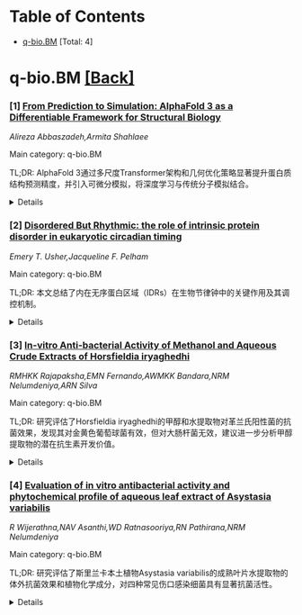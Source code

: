 <div id=toc></div>

# Table of Contents

- [q-bio.BM](#q-bio.BM) [Total: 4]


<div id='q-bio.BM'></div>

# q-bio.BM [[Back]](#toc)

### [1] [From Prediction to Simulation: AlphaFold 3 as a Differentiable Framework for Structural Biology](https://arxiv.org/abs/2508.18446)
*Alireza Abbaszadeh,Armita Shahlaee*

Main category: q-bio.BM

TL;DR: AlphaFold 3通过多尺度Transformer架构和几何优化策略显著提升蛋白质结构预测精度，并引入可微分模拟，将深度学习与传统分子模拟结合。


<details>
  <summary>Details</summary>
Motivation: 改进蛋白质结构预测的准确性和泛化能力，同时探索深度学习与物理基础分子模拟的结合。

Method: 采用多尺度Transformer架构、生物信息交叉注意机制和几何感知优化策略，实现可微分蛋白质折叠预测。

Result: 预测精度和泛化能力显著提升，超越以往方法。

Conclusion: AlphaFold 3不仅是蛋白质结构预测的突破，还为深度学习与物理模拟的结合提供了新方向。

Abstract: AlphaFold 3 represents a transformative advancement in computational biology,
enhancing protein structure prediction through novel multi-scale transformer
architectures, biologically informed cross-attention mechanisms, and
geometry-aware optimization strategies. These innovations dramatically improve
predictive accuracy and generalization across diverse protein families,
surpassing previous methods. Crucially, AlphaFold 3 embodies a paradigm shift
toward differentiable simulation, bridging traditional static structural
modeling with dynamic molecular simulations. By reframing protein folding
predictions as a differentiable process, AlphaFold 3 serves as a foundational
framework for integrating deep learning with physics-based molecular

</details>


### [2] [Disordered But Rhythmic: the role of intrinsic protein disorder in eukaryotic circadian timing](https://arxiv.org/abs/2508.18493)
*Emery T. Usher,Jacqueline F. Pelham*

Main category: q-bio.BM

TL;DR: 本文总结了内在无序蛋白区域（IDRs）在生物节律钟中的关键作用及其调控机制。


<details>
  <summary>Details</summary>
Motivation: 研究IDRs在生物节律钟中的功能和调控机制，因IDRs广泛存在于从真菌到哺乳动物的核心时钟蛋白中，对时间保持和调控至关重要。

Method: 综述了IDRs的生物物理机制及其调节因子，分析了IDRs在时钟蛋白中的广泛分布和功能。

Result: IDRs作为动态交互模块在生物节律钟的激活和抑制中发挥关键作用，支持精确的时间调控并扩展输出信号。

Conclusion: IDRs在核心时钟及其以外的调控中具有重要作用，强调了其在生物节律机制中的多功能性。

Abstract: Intrinsically disordered protein regions (IDRs) are found across all domains
of life and are characterized by a lack of stable 3D structure. Nevertheless,
IDRs play critical roles in the most tightly regulated cellular processes,
including in the core circadian clock. The molecular oscillator at the heart of
circadian regulation leverages IDRs as dynamic interaction modules for
activation and repression to support robust timekeeping and expand clock output
and regulation. Here, we cover the biophysical mechanisms conferred by IDRs and
their modulators. We survey the intrinsically disordered regions in clock
proteins that are widely prevalent from fungi to mammals and discuss the
importance of IDRs to the core clock and beyond.

</details>


### [3] [In-vitro Anti-bacterial Activity of Methanol and Aqueous Crude Extracts of Horsfieldia iryaghedhi](https://arxiv.org/abs/2508.19025)
*RMHKK Rajapaksha,EMN Fernando,AWMKK Bandara,NRM Nelumdeniya,ARN Silva*

Main category: q-bio.BM

TL;DR: 研究评估了Horsfieldia iryaghedhi的甲醇和水提取物对革兰氏阳性菌的抗菌效果，发现其对金黄色葡萄球菌有效，但对大肠杆菌无效，建议进一步分析甲醇提取物的潜在抗生素开发价值。


<details>
  <summary>Details</summary>
Motivation: 多药耐药细菌的威胁急需新的治疗替代品，植物中未被探索的植物化学物质具有治疗潜力。

Method: 通过冷浸法获得提取物，采用孔扩散法测试对金黄色葡萄球菌和大肠杆菌的抗菌活性。

Result: 甲醇叶和组合提取物对金黄色葡萄球菌有抗菌活性，但对大肠杆菌无效。

Conclusion: H. iryaghedhi的甲醇提取物值得进一步研究，可能开发为抗生素。

Abstract: Aims: Over the past two decades, the rise of multidrug resistance (MDR) in
bacteria has posed a significant threat to global health. The urgent need for
new treatment alternatives has brought attention to the potential of plants,
which harbor a wealth of unexplored phytochemicals with therapeutic properties.
This study aims to evaluate the anti-bacterial efficacy of methanol and aqueous
extracts from the leaves and bark of Horsfieldia iryaghedhi In vitro.
Methodology: Aqueous and methanol extracts were obtained from the cold
maceration method. In vitro anti-bacterial activity of methanol and aqueous
leaf, bark, and combination extracts were determined against gram-negative
bacteria Escherichia coli (ATCC 25922) and gram-positive bacteria
Staphylococcus aureus (ATCC25923). The anti-bacterial assay for different
concentrations of each extract was conducted through the well-diffusion method,
with Gentamycin serving as the positive control. Results: Methanol leaf and
combination extracts of Horsfieldia iryaghedhi have shown a positive
anti-bacterial response at their highest concentrations of 1000mcg/mL and
500mcg/mL against grampositive bacteria Staphylococcus aureus while none of the
extracts showed anti-bacterial activity against gram-negative E. coli at the
experimented concentrations. Conclusion: The study concludes that methanol
extracts of H.iryaghedhi should be further analyzed for their anti-bacterial
activity, and there could be potential lead molecules that can be developed as
antibiotics

</details>


### [4] [Evaluation of in vitro antibacterial activity and phytochemical profile of aqueous leaf extract of Asystasia variabilis](https://arxiv.org/abs/2508.19049)
*R Wijerathna,NAV Asanthi,WD Ratnasooriya,RN Pathirana,NRM Nelumdeniya*

Main category: q-bio.BM

TL;DR: 研究评估了斯里兰卡本土植物Asystasia variabilis的成熟叶片水提取物的体外抗菌效果和植物化学成分，对四种常见伤口感染细菌具有显著抗菌活性。


<details>
  <summary>Details</summary>
Motivation: 验证传统医学中使用Asystasia variabilis治疗伤口感染的疗效，并探索其潜在的新型药物开发价值。

Method: 采用Kirby-Bauer纸片扩散法测试提取物对四种细菌的抗菌活性，并以庆大霉素和蒸馏水作为对照。植物化学成分通过定性分析确定。

Result: 提取物对所有测试细菌均表现出浓度依赖的抗菌活性，对B. subtilis效果最强。植物化学分析显示含多种活性成分。

Conclusion: 研究证实Asystasia variabilis提取物具有显著的抗菌效果，可能通过多种成分协同作用实现，为其传统药用价值提供了科学依据，并展示了新药开发的潜力。

Abstract: This study evaluated the in vitro antibacterial effect and the phytochemical
profile of aqueous extract of fresh mature leaves of Asystasia variabilis, a
Sri Lankan indigenous plant, against four common wound infective bacteria
(Staphylococcus aureus, Bacillus subtilis, Pseudomonas aeruginosa and
Escherichia coli) using Kirby-Bauer disk diffusion test. Gentamicin 10 {\mu}g/
disk and distilled water was used as positive and negative controls
respectively The study revealed, for the first time, that the extract possessed
significant antibacterial activity against all four test organisms in a
concentration dependent manner (r values ranging from 0.921-0.992, P<0.01) with
inhibition zone diameters ranging between 8 and 28 mm. Highest antibacterial
activity was exhibited against B. subtilis at 1000 {\mu}g/ disk (27.43-+0.02
mm). The extract showed inhibitory effects comparable to gentamicin towards B.
subtilis and P. aeruginosa at 500 {\mu}g/ disk and towards E. coli and S.
aureus at 1000 {\mu}g/ disk. Qualitative phytochemical screening revealed the
presence of flavonoids, tannins, phenols, cardiac glycosides, amino acids,
carbohydrates, alkaloids and saponins. Therefore it is likely that the
antibacterial effect of the extract is mediated by synergistic mechanisms.
Furthermore, results of this study scientifically justified the claim
traditional and folk medicine in the treatment of abscesses, wounds and ulcers
and indicated the potential for the development of a novel drug from mature
leaves of Asystasia variabilis.

</details>
